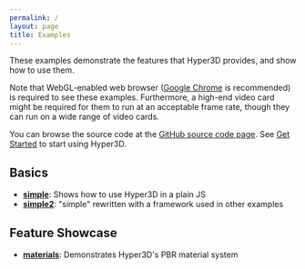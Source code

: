 ```yaml
---
permalink: /
layout: page
title: Examples
---
```


These examples demonstrate the features that Hyper3D provides, and show how to use them.

Note that WebGL-enabled web browser ([Google Chrome](https://www.google.com/chrome/) is recommended) is required to see these examples. Furthermore, a high-end video card might be required for them to run at an acceptable frame rate, though they can run on a wide range of video cards.

You can browse the source code at the [GitHub source code page](https://github.com/Hyper3D/hyper3d-examples/tree/master/_examples). See [Get Started](/start) to start using Hyper3D.

Basics
------

* **[simple](simple)**: Shows how to use Hyper3D in a plain JS
* **[simple2](simple2)**: "simple" rewritten with a framework used in other examples

Feature Showcase
----------------

* **[materials](materials)**: Demonstrates Hyper3D's PBR material system

<!--
Example Apps
------------

* **[game/fps](game_fps)**: Basic first-person shooter. Uses [PatrolJS](https://github.com/nickjanssen/PatrolJS) for AI navigation
-->